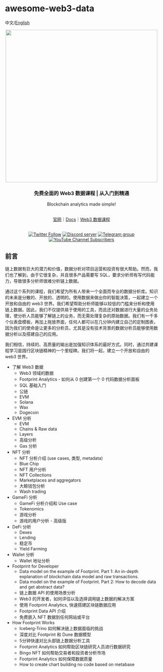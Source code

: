 # awesome-web3-data

中文/[English](https://github.com/footprintanalytics/awesome-web3/blob/main/README.md)

<div align="center">
  <div align=center><img src="https://statichk.footprint.network/img_nav_logo_v5.svg" width=" 500 "></div>
  <h3 align="center">
    免费全面的 Web3 数据课程 | 从入门到精通
  </h3>
  <p>Blockchain analytics made simple!</p>
  <br />
 <a href="https://www.footprint.network/">官网</a>｜<a href="https://docs.footprint.network/docs‘https://docs.footprint.network/docs">Docs</a>｜<a href="https://www.footprint.network/news/academy">Web3 数据课程 </a>
  <p>
    <br />
    <a href="https://twitter.com/Footprint_Data"><img alt="Twitter Follow" src="https://img.shields.io/twitter/follow/Footprint_Data?label=Follow"></a>
    <a href="https://discord.gg/3HYaR6USM7"><img src="https://img.shields.io/discord/864829036294307881?color=5865F2&logo=discord&logoColor=white&label=discord" alt="Discord server" /></a>
    <a href="https://t.me/joinchat/4-ocuURAr2thODFh"><img src="https://img.shields.io/badge/telegram-blue?color=blue&logo=telegram&logoColor=white" alt="Telegram group" /></a>
    <a href="https://www.youtube.com/c/FootprintAnalytics"><img alt="YouTube Channel Subscribers" src="https://img.shields.io/youtube/channel/subscribers/UCKwZbKyuhWveetGhZcNtSTg?style=social"></a>
  </p>
</div>


## 前言

链上数据有巨大的潜力和价值，数据分析对项目运营和投资有很大帮助。然而，我们也了解到，由于它很复杂，并且很多产品需要写 SQL，要求分析师有写代码能力，导致很多分析师很难分析链上数据。

通过这个系列的课程，我们希望为所有人带来一个全面而专业的数据分析库。知识的未来是分散的、开放的、透明的。使用数据来做出你的智能决策，一起建立一个开放和自由的 web3 世界。我们希望帮助分析师能够以较低的门槛来分析和使用链上数据。因此，我们不仅提供易于使用的工具，而且还对数据进行大量的业务处理，使分析人员能够了解链上的业务，而无需处理复杂的原始数据。我们有一千多个仪表盘模板，再加上拖放界面，任何人都可以在几分钟内建立自己的定制图表，因为我们的使命是让更多的分析员，尤其是没有技术背景的数据分析员能够使用数据分析以及搭建自己的应用。

我们相信，持续的、高质量的输出是加强知识体系的最好方式。同时，通过共建课程学习是践行区块链精神的一个里程碑。我们将一起，建立一个开放和自由的 web3 世界。

- 了解 Web3 数据
    - Web3 领域的数据
    - Footprint Analytics
          -  如何从 0 创建第一个 0 代码数据分析面板
    - SQL 基础入门
    - 公链
    - EVM
    - Solana
    - Wax
    - Dogecoin
- EVM 分析
    - EVM
    - Chains & Raw data
    - Layers
    - 高级分析
    - Gas 分析
- NFT 分析
    - NFT 分析介绍 (use cases, 类型, metadata)
    - Blue Chip
    - NFT 用户分析
    - NFT Collections
    - Marketplaces and aggregators
    - 大鲸钱包分析
    - Wash trading
- GameFi 分析
    - GameFi 分析介绍和 Use case
    - Tokenomics
    - 游戏分析
    - 游戏的用户分析 - 高级版
- DeFi 分析
    - Dexes
    - Lending
    - 稳定币
    - Yield Farming
- Wallet 分析
    - Wallet 地址分析
- Footprint for Developer
    - Data model on the example of Footprint. Part 1: An in-depth explanation of blockchain data model and raw transactions.
    - Data model on the example of Footprint. Part 2: How to decode data and get abstract data?
    - 链上数据 API 的使用场景分析
    - Web3 的开发者，如何评估以及选择调用链上数据的解决方案
    - 使用 Footprint Analytics, 快速搭建区块链数据应用
    - Footprint Data API 介绍
    - 免费嵌入 NFT 数据到任何网站或平台
- How Footprint Works
    - Iceberg-Trino 如何解决链上数据面临的挑战
    - 深度对比 Footprint 和 Dune 数据模型
    - 5分钟快速对比头部链上数据分析工具
    - Footprint Analytics 如何帮助区块链研究人员进行数据研究
    - Bingo NFT 如何帮助交易者和投资者分析市场
    - Footprint Analytics 如何保障数据质量
    - How to create chart building no code based on metabase
